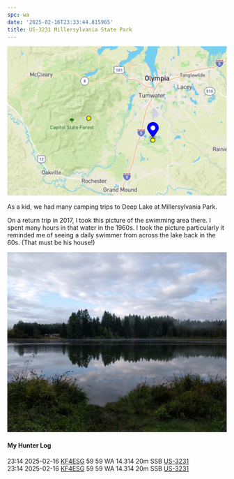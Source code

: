 ```yaml
---
spc: wa
date: '2025-02-16T23:33:44.815965'
title: US-3231 Millersylvania State Park
---
```


![pasted_image.png](/static/pasted_image_0174.png)

As a kid, we had many camping trips to Deep Lake at Millersylvania Park. 

On a return trip in 2017,  I took this picture of the swimming area there.  I spent many hours in that water in the 1960s.   I took the picture particularly it reminded me of seeing a daily swimmer from across the lake back in the 60s.  (That must be his house!)

![pasted_image002.png](/static/pasted_image002_0022.png)



#### My Hunter Log
23:14    2025-02-16    [KF4ESG](https://qrz.com/db/KF4ESG)    59    59    WA    14.314    20m    SSB    [US-3231](https://pota.app/#/park/US-3231)
<BR>23:14	2025-02-16	[KF4ESG](https://qrz.com/db/KF4ESG)	59	59	WA	14.314	20m	SSB	[US-3231](https://pota.app/#/park/US-3231)